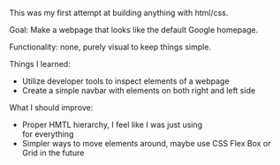 This was my first attempt at building anything with html/css. 

Goal: Make a webpage that looks like the default Google homepage.

Functionality: none, purely visual to keep things simple. 

Things I learned:
- Utilize developer tools to inspect elements of a webpage 
- Create a simple navbar with elements on both right and left side

What I should improve:
- Proper HMTL hierarchy, I feel like I was just using <div> for everything
- Simpler ways to move elements around, maybe use CSS Flex Box or Grid
 in the future
